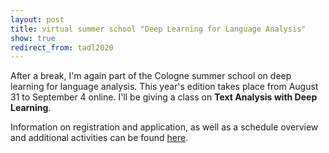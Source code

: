 ```yaml
---
layout: post
title: virtual summer school "Deep Learning for Language Analysis" 
show: true
redirect_from: tadl2020
---
```


After a break, I'm again part of the Cologne summer school on deep learning for language analysis. This year's edition takes place from August 31 to September 4 online. I'll be giving a class on **Text Analysis with Deep Learning**.

Information on registration and application, as well as a schedule overview and additional activities can be found [here](https://ml-school.uni-koeln.de).